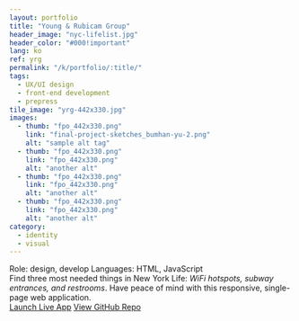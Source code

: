 ```yaml
---
layout: portfolio
title: "Young & Rubicam Group"
header_image: "nyc-lifelist.jpg"
header_color: "#000!important"
lang: ko
ref: yrg
permalink: "/k/portfolio/:title/"
tags:
  - UX/UI design
  - front-end development
  - prepress
tile_image: "yrg-442x330.jpg"
images:
  - thumb: "fpo_442x330.png"
    link: "final-project-sketches_bumhan-yu-2.png"
    alt: "sample alt tag"
  - thumb: "fpo_442x330.png"
    link: "fpo_442x330.png"
    alt: "another alt"
  - thumb: "fpo_442x330.png"
    link: "fpo_442x330.png"
    alt: "another alt"
  - thumb: "fpo_442x330.png"
    link: "fpo_442x330.png"
    alt: "another alt"
category:
  - identity
  - visual
---
```

<div class="project-info">
  <span>Role:</span> design, develop
  <span>Languages:</span> HTML, JavaScript
</div>
  Find three most needed things in New York Life: <em>WiFi hotspots, subway entrances, and restrooms</em>. Have peace of mind with this responsive, single-page web application.
<div class="buttons">
  <span class="unselectable">
  <a href="https://baadaa.github.io/nyc-life-list/" title="Launch live app" target="_blank">Launch Live App</a></span>
  <span class="unselectable"><a href="https://github.com/baadaa/NYC-Life-List" title="GitHub repo" target="_blank">View GitHub Repo</a></span>
</div>
